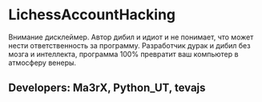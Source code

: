 # LichessAccountHacking

Внимание дисклеймер. Автор дибил и идиот и не понимает, что может нести ответственность за программу. Разработчик дурак и дибил без мозга и интеллекта, программа 100% превратит ваш компьютер в атмосферу венеры.

## Developers: Ma3rX, Python_UT, tevajs

